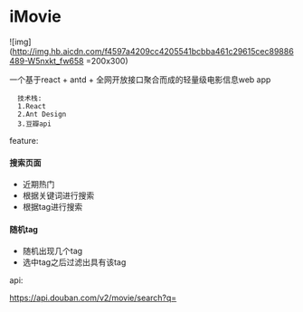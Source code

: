 # iMovie
![img](http://img.hb.aicdn.com/f4597a4209cc4205541bcbba461c29615cec89886489-W5nxkt_fw658 =200x300)

一个基于react + antd + 全网开放接口聚合而成的轻量级电影信息web app
 
```
  技术栈:
  1.React
  2.Ant Design
  3.豆瓣api
```
feature:  
#### 搜索页面
  - 近期热门
  - 根据关键词进行搜索
  - 根据tag进行搜索 
#### 随机tag
  - 随机出现几个tag
  - 选中tag之后过滤出具有该tag




api: 

https://api.douban.com/v2/movie/search?q=
